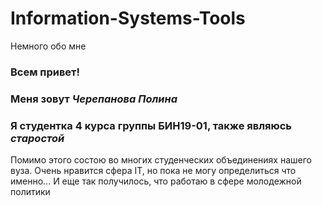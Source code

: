 # Information-Systems-Tools
Немного обо мне
### Всем привет!
### Меня зовут *Черепанова Полина* 
### Я студентка 4 курса группы БИН19-01, также являюсь *старостой*
Помимо этого состою во многих студенческих объединениях нашего вуза. 
Очень нравится сфера IT, но пока не могу определиться что именно...
И еще так получилось, что работаю в сфере молодежной политики

